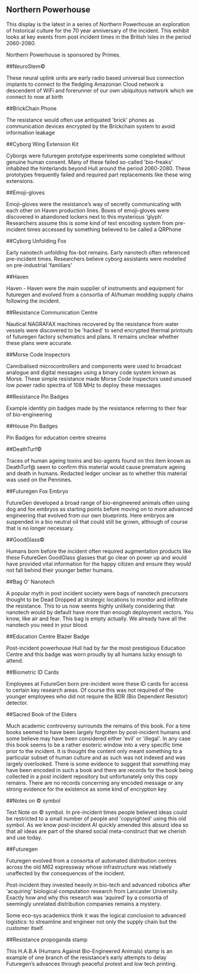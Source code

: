 ## Northern Powerhouse

This display is the latest in a series of Northern Powerhouse an exploration of historical culture for the  70 year anniversary of the incident. This exhibit looks at key events from post incident times in the British Isles in the period 2060-2080.

Northern Powerhouse is sponsored by Primes.

##NeuroStem©

These neural uplink units are early radio based universal bus connection implants to connect to the fledgling Amazonian Cloud network a descendent of WiFi and  forerunner of our own ubiquitous network which we connect to now at birth

##BrickChain Phone

The resistance would often use antiquated 'brick' phones as communication devices encrypted by the Brickchain system to avoid information leakage

##Cyborg Wing Extension Kit

Cyborgs were futuregen prototype experiments some completed without genuine human consent. Many of these failed so-called 'bio-freaks' inhabited the hinterlands beyond Hull around the period 2060-2080. These prototypes frequently failed and required part replacements like these wing extensions.

##Emoji-gloves

Emoji-gloves were the resistance’s way of secretly communicating with each other on Haven production lines. Boxes of emoji-gloves were discovered in abandoned lockers next to this mysterious ‘glyph’. Researchers assume this is some kind of text encoding system from pre-incident times accessed by something believed to be called a QRPhone

##Cyborg Unfolding Fox

Early nanotech unfolding fox-bot remains. Early nanotech often referenced pre-incident times. Researchers believe cyborg assistants were modelled on pre-industrial 'familiars'

##Haven

Haven - Haven were the main supplier of instruments and equipment for futuregen and evolved from a consortia of AI/human modding supply chains following the incident. 

##Resistance Communication Centre 

Nautical NAGRAFAX machines recovered by the resistance from water vessels were discovered to be 'hacked' to send encrypted thermal printouts of futuregen factory schematics and plans. It remains unclear whether these plans were accurate.

##Morse Code Inspectors

Cannibalised microcontrollers and components were used to broadcast analogue and digital messages using a binary code system known as Morse. These simple resistance made Morse Code Inspectors used unused low power radio spectra of 108 MHz to deploy these messages

##Resistance Pin Badges 

Example identity pin badges made by the resistance referring to their fear of bio-engineering

##House Pin Badges

Pin Badges for education centre streams

##DeathTurf©

Traces of human ageing toxins and bio-agents found on this item known as DeathTurf@ seem to confirm this material would cause premature ageing and death in humans. Redacted ledger unclear as to whether this material was used on the Pennines.  

##Futuregen Fox Embryo

FutureGen developed a broad range of bio-engineered animals often using dog and fox embryos as starting points before moving on to more advanced engineering that evolved from our own blueprints. Here embryos are suspended in a bio neutral oil that could still be grown, although of course that is no longer necessary. 

##GoodGlass©

Humans born before the incident often required augmentation products like these FutureGen GoodGlass glasses that go clear on power up and would have provided vital information for the happy citizen and ensure they would not fall behind their younger better humans.

##Bag O' Nanotech

A popular myth in post incident society were bags of nanotech precursors thought to be Dead Dropped at strategic locations to monitor and infiltrate the resistance. This to us now seems highly unlikely considering that nanotech would by default have more than enough deployment vectors. You know, like air and fear. This bag is empty actually. We already have all the nanotech you need in your blood.

##Education Centre Blazer Badge

Post-incident powerhouse Hull had by far the most prestigious Education Centre and this badge was worn proudly by all humans lucky enough to attend.

##Biometric ID Cards

Employees at FutureGen born pre-incident wore these ID cards for access to certain key research areas. Of course this was not required of the younger employees who did not require the BDR (Bio Dependent Resistor) detector.

##Sacred Book of the Elders

Much academic controversy surrounds the remains of this book. For a time books seemed to have been largely forgotten by post-incident humans and some believe may have been considered either 'evil' or 'illegal'. In any case this book seems to be a rather esoteric window into a very specific time prior to the incident. It is thought the content only meant something to a particular subset of human culture and as such was not indexed and was largely overlooked. There is some evidence to suggest that something may have been encoded in such a book and there are records for the book being collected in a post incident repository but unfortunately only this copy remains. There are no records concerning any encoded message or any strong evidence for the existence as some kind of encryption key

##Notes on © symbol

Text Note on © symbol. In pre-incident times people believed ideas could be restricted to a small number of people and 'copyrighted' using this old symbol. As we know post-incident AI quickly amended this absurd idea so that all ideas are part of the shared social meta-construct that we cherish and use today.

##Futuregen

Futuregen evolved from a consortia of automated distribution centres across the old M62 expressway whose infrastructure was relatively unaffected by the consequences of the incident. 

Post-incident they invested heavily in bio-tech and advanced robotics after 'acquiring' biological computation research from Lancaster University. Exactly how and why this research was ‘aquired’ by a consortia of seemingly unrelated distribution companies remains a mystery. 

Some eco-sys academics think it was the logical conclusion to advanced logistics: to streamline and engineer not only the supply chain but the customer itself.

##Resistance propoganda stamp

This H.A.B.A (Humans Against Bio-Engineered Animals) stamp is an example of one branch of the resistance’s early attempts to delay Futuregen’s advances through peaceful protest and low tech printing.


